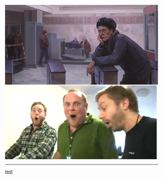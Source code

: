![](/images/art-Mihail-Vachaev-5136061.jpeg)
![](/images/коммунальные-службы-снег-вопрос-дня-3251589.png)
***
[test](/tags/test.md)
